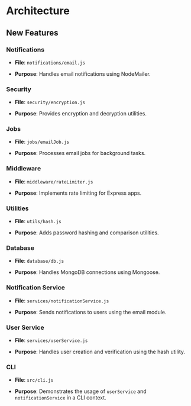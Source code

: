 # Architecture

## New Features

### Notifications

- **File**: `notifications/email.js`

- **Purpose**: Handles email notifications using NodeMailer.

### Security

- **File**: `security/encryption.js`

- **Purpose**: Provides encryption and decryption utilities.

### Jobs

- **File**: `jobs/emailJob.js`

- **Purpose**: Processes email jobs for background tasks.

### Middleware

- **File**: `middleware/rateLimiter.js`

- **Purpose**: Implements rate limiting for Express apps.

### Utilities

- **File**: `utils/hash.js`

- **Purpose**: Adds password hashing and comparison utilities.

### Database

- **File**: `database/db.js`

- **Purpose**: Handles MongoDB connections using Mongoose.

### Notification Service

- **File**: `services/notificationService.js`

- **Purpose**: Sends notifications to users using the email module.

### User Service

- **File**: `services/userService.js`

- **Purpose**: Handles user creation and verification using the hash utility.

### CLI

- **File**: `src/cli.js`

- **Purpose**: Demonstrates the usage of `userService` and `notificationService` in a CLI context.
